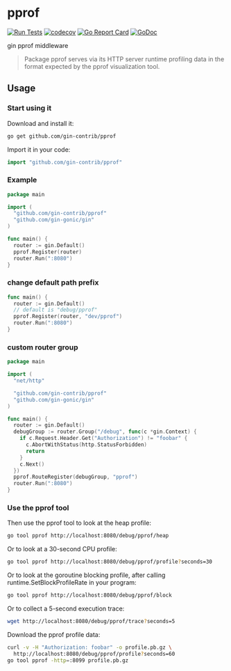 # pprof

[![Run Tests](https://github.com/gin-contrib/pprof/actions/workflows/go.yml/badge.svg?branch=master)](https://github.com/gin-contrib/pprof/actions/workflows/go.yml)
[![codecov](https://codecov.io/gh/gin-contrib/pprof/branch/master/graph/badge.svg)](https://codecov.io/gh/gin-contrib/pprof)
[![Go Report Card](https://goreportcard.com/badge/github.com/gin-contrib/pprof)](https://goreportcard.com/report/github.com/gin-contrib/pprof)
[![GoDoc](https://godoc.org/github.com/gin-contrib/pprof?status.svg)](https://godoc.org/github.com/gin-contrib/pprof)

gin pprof middleware

> Package pprof serves via its HTTP server runtime profiling data in the format expected by the pprof visualization tool.

## Usage

### Start using it

Download and install it:

```bash
go get github.com/gin-contrib/pprof
```

Import it in your code:

```go
import "github.com/gin-contrib/pprof"
```

### Example

```go
package main

import (
  "github.com/gin-contrib/pprof"
  "github.com/gin-gonic/gin"
)

func main() {
  router := gin.Default()
  pprof.Register(router)
  router.Run(":8080")
}
```

### change default path prefix

```go
func main() {
  router := gin.Default()
  // default is "debug/pprof"
  pprof.Register(router, "dev/pprof")
  router.Run(":8080")
}
```

### custom router group

```go
package main

import (
  "net/http"

  "github.com/gin-contrib/pprof"
  "github.com/gin-gonic/gin"
)

func main() {
  router := gin.Default()
  debugGroup := router.Group("/debug", func(c *gin.Context) {
    if c.Request.Header.Get("Authorization") != "foobar" {
      c.AbortWithStatus(http.StatusForbidden)
      return
    }
    c.Next()
  })
  pprof.RouteRegister(debugGroup, "pprof")
  router.Run(":8080")
}

```

### Use the pprof tool

Then use the pprof tool to look at the heap profile:

```bash
go tool pprof http://localhost:8080/debug/pprof/heap
```

Or to look at a 30-second CPU profile:

```bash
go tool pprof http://localhost:8080/debug/pprof/profile?seconds=30
```

Or to look at the goroutine blocking profile, after calling runtime.SetBlockProfileRate in your program:

```bash
go tool pprof http://localhost:8080/debug/pprof/block
```

Or to collect a 5-second execution trace:

```bash
wget http://localhost:8080/debug/pprof/trace?seconds=5
```

Download the pprof profile data:

```bash
curl -v -H "Authorization: foobar" -o profile.pb.gz \
  http://localhost:8080/debug/pprof/profile?seconds=60
go tool pprof -http=:8099 profile.pb.gz
```
